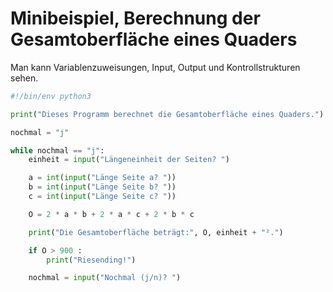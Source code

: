 # Minibeispiel, Berechnung der Gesamtoberfläche eines Quaders
Man kann Variablenzuweisungen, Input, Output und Kontrollstrukturen sehen.


```python
#!/bin/env python3

print("Dieses Programm berechnet die Gesamtoberfläche eines Quaders.")

nochmal = "j"

while nochmal == "j":
    einheit = input("Längeneinheit der Seiten? ")

    a = int(input("Länge Seite a? "))
    b = int(input("Länge Seite b? "))
    c = int(input("Länge Seite c? "))

    O = 2 * a * b + 2 * a * c + 2 * b * c

    print("Die Gesamtoberfläche beträgt:", O, einheit + "².")

    if O > 900 :
        print("Riesending!")

    nochmal = input("Nochmal (j/n)? ")

```
